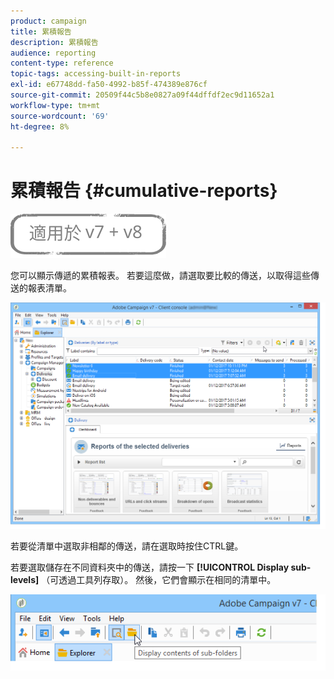 ```yaml
---
product: campaign
title: 累積報告
description: 累積報告
audience: reporting
content-type: reference
topic-tags: accessing-built-in-reports
exl-id: e67748dd-fa50-4992-b85f-474389e876cf
source-git-commit: 20509f44c5b8e0827a09f44dffdf2ec9d11652a1
workflow-type: tm+mt
source-wordcount: '69'
ht-degree: 8%

---
```


# 累積報告 {#cumulative-reports}

![](../../assets/common.svg)

您可以顯示傳遞的累積報表。 若要這麼做，請選取要比較的傳送，以取得這些傳送的報表清單。

![](assets/s_ncs_user_report_compare_tab.png)

若要從清單中選取非相鄰的傳送，請在選取時按住CTRL鍵。

若要選取儲存在不同資料夾中的傳送，請按一下 **[!UICONTROL Display sub-levels]** （可透過工具列存取）。 然後，它們會顯示在相同的清單中。

![](assets/s_ncs_user_display_children_icon.png)
